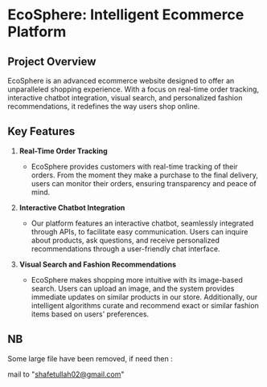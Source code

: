 # EcoSphere: Intelligent Ecommerce Platform

## Project Overview
EcoSphere is an advanced ecommerce website designed to offer an unparalleled shopping experience. With a focus on real-time order tracking, interactive chatbot integration, visual search, and personalized fashion recommendations, it redefines the way users shop online.

## Key Features
1. **Real-Time Order Tracking**
   - EcoSphere provides customers with real-time tracking of their orders. From the moment they make a purchase to the final delivery, users can monitor their orders, ensuring transparency and peace of mind.

2. **Interactive Chatbot Integration**
   - Our platform features an interactive chatbot, seamlessly integrated through APIs, to facilitate easy communication. Users can inquire about products, ask questions, and receive personalized recommendations through a user-friendly chat interface.

3. **Visual Search and Fashion Recommendations**
   - EcoSphere makes shopping more intuitive with its image-based search. Users can upload an image, and the system provides immediate updates on similar products in our store. Additionally, our intelligent algorithms curate and recommend exact or similar fashion items based on users' preferences.

## NB
Some large file have been removed, if need then :

mail to "shafetullah02@gmail.com"
